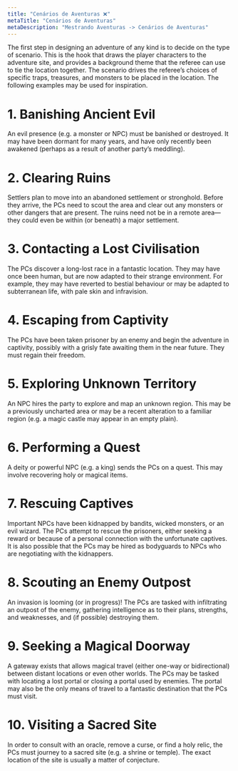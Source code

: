 ```yaml
---
title: "Cenários de Aventuras ❌"
metaTitle: "Cenários de Aventuras"
metaDescription: "Mestrando Aventuras -> Cenários de Aventuras"
---
```


The first step in designing an adventure of any kind is to decide on the type of scenario. This is the hook that draws the player characters to the adventure site, and provides a background theme that the referee can use to tie the location together. The scenario drives the referee’s choices of specific traps, treasures, and monsters to be placed in the location. The following examples may be used for inspiration. 

# 1. Banishing Ancient Evil

An evil presence (e.g. a monster or NPC) must be banished or destroyed. It may have been dormant for many years, and have only recently been awakened (perhaps as a result of another party’s meddling).

# 2. Clearing Ruins

Settlers plan to move into an abandoned settlement or stronghold. Before they arrive, the PCs need to scout the area and clear out any monsters or other dangers that are present. The ruins need not be in a remote area—they could even be within (or beneath) a major settlement.

# 3. Contacting a Lost Civilisation

The PCs discover a long-lost race in a fantastic location. They may have once been human, but are now adapted to their strange environment. For example, they may have reverted to bestial behaviour or may be adapted to subterranean life, with pale skin and infravision.

# 4. Escaping from Captivity

The PCs have been taken prisoner by an enemy and begin the adventure in captivity, possibly with a grisly fate awaiting them in the near future. They must regain their freedom.

# 5. Exploring Unknown Territory

An NPC hires the party to explore and map an unknown region. This may be a previously uncharted area or may be a recent alteration to a familiar region (e.g. a magic castle may appear in an empty plain).

# 6. Performing a Quest

A deity or powerful NPC (e.g. a king) sends the PCs on a quest. This may involve recovering holy or magical items.

# 7. Rescuing Captives

Important NPCs have been kidnapped by bandits, wicked monsters, or an evil wizard. The PCs attempt to rescue the prisoners, either seeking a reward or because of a personal connection with the unfortunate captives. It is also possible that the PCs may be hired as bodyguards to NPCs who are negotiating with the kidnappers.

# 8. Scouting an Enemy Outpost

An invasion is looming (or in progress)! The PCs are tasked with infiltrating an outpost of the enemy, gathering intelligence as to their plans, strengths, and weaknesses, and (if possible) destroying them.

# 9. Seeking a Magical Doorway

A gateway exists that allows magical travel (either one-way or bidirectional) between distant locations or even other worlds. The PCs may be tasked with locating a lost portal or closing a portal used by enemies. The portal may also be the only means of travel to a fantastic destination that the PCs must visit.

# 10. Visiting a Sacred Site

In order to consult with an oracle, remove a curse, or find a holy relic, the PCs must journey to a sacred site (e.g. a shrine or temple). The exact location of the site is usually a matter of conjecture. 
